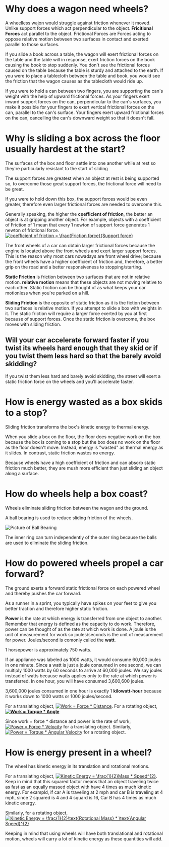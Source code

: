 
# Why does a wagon need wheels?

A wheelless wajon would struggle against friction whenever it moved. Unlike support forces which act perpendicular to the object. **Fricitional Forces** act parallel to the object. Frictional Forces are Forces acting to oppose relative motion between two surfaces in contact and exerted parallel to those surfaces.

If you slide a book across a table, the wagon will exert frictional forces on the table and the table will in response, exert friction forces on the book causing the book to stop suddenly. You don't see the frictional forces caused on the table because the table is sturdy and attached to the earth. If you were to place a tablecloth between the table and book, you would see the friction that the wagon causes as the tablecloth would ride up.

If you were to hold a can between two fingers, you are supporting the can's weight with the help of upward frictional forces. As your fingers exert inward support forces on the can, perpendicular to the can's surfaces, you make it possible for your fingers to exert vertical frictional forces on the can, parallel to the can's surface. Your fingers exert upward frictional forces on the can, cancelling the can's downward weight so that it doesn't fall.


# Why is sliding a box across the floor usually hardest at the start?

The surfaces of the box and floor settle into one another while at rest so they're particularly resistant to the start of sliding

The support forces are greatest when an object at rest is being supported so, to overcome those great support forces, the frictional force will need to be great.

If you were to hold down this box, the support forces would be even greater, therefore even larger frictional forces are needed to overcome this.

Generally speaking, the higher the **coefficient of friction**, the better an object is at gripping another object. For example, objects with a coefficient of Friction of 1 mean that every 1 newton of support force generates 1 newton of frictional force.
<a href="https://www.codecogs.com/eqnedit.php?latex=coefficient&space;of&space;friction&space;=&space;\frac{Friction&space;force}{Support&space;force}" target="_blank"><img src="https://latex.codecogs.com/gif.latex?coefficient&space;of&space;friction&space;=&space;\frac{Friction&space;force}{Support&space;force}" title="coefficient of friction = \frac{Friction force}{Support force}" /></a>

The front wheels of a car can obtain larger frictional forces because the engine is located above the front wheels and exert larger support forces.
This is the reason why most cars nowadays are front wheel drive; because the front wheels have a higher coefficient of friction and, therefore, a better grip on the road and a better responsiveness to stopping/starting.

**Static Friction** is friction between two surfaces that are not in relative motion. **relative motion** means that these objects are not moving relative to each other.
Static friction can be thought of as what keeps your car motionless when you're parked on a hill.

**Sliding Friction** is the opposite of static friction as it is the fiction between two surfaces is relative motion.
If you attempt to slide a box with weights in it. The static friction will require a larger force exerted by you at first because of support forces. Once the static friction is overcome, the box moves with sliding friction.

## Will your car accelerate forward faster if you twist its wheels hard enough that they skid or if you twist them less hard so that the barely avoid skidding?

If you twist them less hard and barely avoid skidding, the street will exert a static friction force on the wheels and you'll accelerate faster.

# How is energy wasted as a box skids to a stop?

Sliding friction transforms the box's kinetic energy to thermal energy.

When you slide a box on the floor, the floor does negative work on the box because the box is coming to a stop but the box does no work on the floor as the floor doesn't move. Instead, energy is "wasted" as thermal energy as it slides.
In contrast, static friction wastes no energy.

Because wheels have a high coefficient of friction and can absorb static friction much better, they are mush more efficient than just sliding an object along a surface.

# How do wheels help a box coast?

Wheels eliminate sliding friction between the wagon and the ground.

A ball bearing is used to reduce sliding friction of the wheels.

![Picture of Ball Bearing](https://www.lfd.eu/media/images/aufbau-rillenkugellager-01-large.jpg)

The inner ring can turn independently of the outer ring because the balls are used to eliminate the sliding friction.

# How do powered wheels propel a car forward?

The ground exerts a forward static frictional force on each powered wheel and thereby pushes the car forward.

As a runner in a sprint, you typically have spikes on your feet to give you better traction and therefore higher static friction.

**Power** is the rate at which energy is transferred from one object to another. Remember that energy is defined as the capacity to do work. Therefore, power can be thought of as the rate at which work is done. A joule is the unit of measurement for work so joules/seconds is the unit of measurement for power. Joules/second is comonly called the **watt**.

1 horsepower is approximately 750 watts. 

If an appliance was labeled as 1000 watts, it would consume 60,000 joules in one minute. Since a watt is just a joule consumed in one second, we can multiply 1000 watts by 60 seconds to arrive at 60,000 joules. We say joules instead of watts because watts applies only to the rate at which power is transferred. In one hour, you will have consumed 3,600,600 joules.

3,600,000 joules consumed in one hour is exactly 1 **kilowatt-hour** because it works down to 1000 watts or 1000 joules/second. 

For a translating object, <a href="https://www.codecogs.com/eqnedit.php?latex=Work&space;=&space;Force&space;*&space;Distance" target="_blank"><img src="https://latex.codecogs.com/gif.latex?Work&space;=&space;Force&space;*&space;Distance" title="Work = Force * Distance" /></a>. For a rotating object, **<a href="https://www.codecogs.com/eqnedit.php?latex=Work&space;=&space;Torque&space;*&space;Angle" target="_blank"><img src="https://latex.codecogs.com/gif.latex?Work&space;=&space;Torque&space;*&space;Angle" title="Work = Torque * Angle" /></a>**

Since work = force * distance and power is the rate of work, <a href="https://www.codecogs.com/eqnedit.php?latex=Power&space;=&space;Force&space;*&space;Velocity" target="_blank"><img src="https://latex.codecogs.com/gif.latex?Power&space;=&space;Force&space;*&space;Velocity" title="Power = Force * Velocity" /></a> for a translating object. Similarly, <a href="https://www.codecogs.com/eqnedit.php?latex=Power&space;=&space;Torque&space;*&space;Angular&space;Velocity" target="_blank"><img src="https://latex.codecogs.com/gif.latex?Power&space;=&space;Torque&space;*&space;Angular&space;Velocity" title="Power = Torque * Angular Velocity" /></a> for a rotating object.

# How is energy present in a wheel?

The wheel has kinetic energy in its translation and rotational motions. 

For a translating object, <a href="https://www.codecogs.com/eqnedit.php?latex=Kinetic&space;Energy&space;=&space;\frac{1}{2}Mass&space;*&space;Speed^{2}" target="_blank"><img src="https://latex.codecogs.com/gif.latex?Kinetic&space;Energy&space;=&space;\frac{1}{2}Mass&space;*&space;Speed^{2}" title="Kinetic Energy = \frac{1}{2}Mass * Speed^{2}" /></a>. Keep in mind that this squared factor means that an object traveling twice as fast as an equally massed object with have 4 times as much kinetic energy. For exampld, if car A is traveling at 2 mph and car B is traveling at 4 mph, since 2 squared is 4 and 4 squard is 16, Car B has 4 times as much kinetic energy.

Similarly, for a rotating object, <a href="https://www.codecogs.com/eqnedit.php?latex=Kinetic&space;Energy&space;=&space;\frac{1}{2}\text{Rotational&space;Mass}&space;*&space;\text{Angular&space;Speed}^{2}" target="_blank"><img src="https://latex.codecogs.com/gif.latex?Kinetic&space;Energy&space;=&space;\frac{1}{2}\text{Rotational&space;Mass}&space;*&space;\text{Angular&space;Speed}^{2}" title="Kinetic Energy = \frac{1}{2}\text{Rotational Mass} * \text{Angular Speed}^{2}" /></a>

Keeping in mind that using wheels will have both translational and rotational motion, wheels will carry a lot of kinetic energy as these quantities will add.
